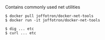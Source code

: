 Contains commonly used net utilities

```
$ docker pull joffotron/docker-net-tools
$ docker run -it joffotron/docker-net-tools

$ dig ... etc
$ curl ... etc
```
